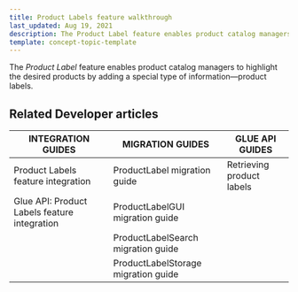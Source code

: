 ```yaml
---
title: Product Labels feature walkthrough
last_updated: Aug 19, 2021
description: The Product Label feature enables product catalog managers to highlight the desired products by adding a special type of information - product labels.
template: concept-topic-template
---
```


The _Product Label_ feature enables product catalog managers to highlight the desired products by adding a special type of information—product labels.

<!--
To learn more about the feature and to find out how end users use it, see [Product Labels feature overview](https://documentation.spryker.com/docs/product-labels-feature-overview) for business users.
-->


## Related Developer articles

| INTEGRATION GUIDES  | MIGRATION GUIDES | GLUE API GUIDES |
|---|---|---|
| Product Labels feature integration | ProductLabel migration guide | Retrieving product labels |
| Glue API: Product Labels feature integration | ProductLabelGUI migration guide |  |
|  | ProductLabelSearch migration guide |  |
|  | ProductLabelStorage migration guide |  |
